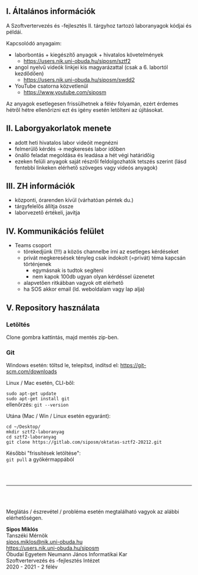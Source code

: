 ## I. Általános információk

A Szoftvertervezés és -fejlesztés II. tárgyhoz tartozó laboranyagok kódjai és példái. 

Kapcsolódó anyagaim:
- laborbontás + kiegészítő anyagok + hivatalos követelmények
  - https://users.nik.uni-obuda.hu/siposm/sztf2
- angol nyelvű videók linkjei kis magyarázattal (csak a 6. labortól kezdődően)
  - https://users.nik.uni-obuda.hu/siposm/swdd2
- YouTube csatorna közvetlenül
  - https://www.youtube.com/siposm

Az anyagok esetlegesen frissülhetnek a félév folyamán, ezért érdemes hétről hétre ellenőrizni ezt és igény esetén letölteni az újításokat.

## II. Laborgyakorlatok menete
- adott heti hivatalos labor videóit megnézni
- felmerülő kérdés → megkeresés labor időben
- önálló feladat megoldása és leadása a hét végi határidőig
- ezeken felüli anyagok saját részről feldolgozhatók tetszés szerint (lásd fentebbi linkeken elérhető szöveges vagy videós anyagok)

## III. ZH információk
- központi, órarenden kívül (várhatóan péntek du.)
- tárgyfelelős állítja össze
- laborvezető értékeli, javítja

## IV. Kommunikációs felület
- Teams csoport
  - törekedjünk (!!!) a közös channelbe írni az esetleges kérdéseket
  - privát megkeresések tényleg csak indokolt (=privát) téma kapcsán történjenek
    - egymásnak is tudtok segíteni
    - nem kapok 100db ugyan olyan kérdéssel üzenetet
  - alapvetően ritkábban vagyok ott elérhető
  - ha SOS akkor email (ld. weboldalam vagy lap alja)

##  V. Repository használata

### Letöltés
Clone gombra kattintás, majd mentés zip-ben.

### Git
Windows esetén: töltsd le, telepítsd, indítsd el: https://git-scm.com/downloads

Linux / Mac esetén, CLI-ből:

`sudo apt-get update`\
`sudo apt-get install git`\
ellenőrzés: `git --version`

Utána (Mac / Win / Linux esetén egyaránt): 

`cd ~/Desktop/`\
`mkdir sztf2-laboranyag`\
`cd sztf2-laboranyag`\
`git clone https://gitlab.com/siposm/oktatas-sztf2-20212.git`

Későbbi "frissítések letöltése":\
`git pull` a gyökérmappából

<br><br>

---

<br><br>

Meglátás / észrevétel / probléma esetén megtalálható vagyok az alábbi elérhetőségen.

**Sipos Miklós**\
Tanszéki Mérnök\
sipos.miklos@nik.uni-obuda.hu\
https://users.nik.uni-obuda.hu/siposm \
Óbudai Egyetem Neumann János Informatikai Kar\
Szoftvertervezés és -fejlesztés Intézet\
2020 - 2021 - 2 félév
